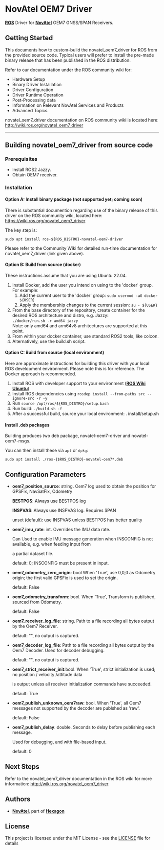 # NovAtel OEM7 Driver
[**ROS**](https://www.ros.org) Driver for [**NovAtel**](https://www.novatel.com) OEM7 GNSS/SPAN Receivers.  

## Getting Started
This documents how to custom-build the novatel_oem7_driver for ROS from the provided source code. Typical users will prefer to 
install the pre-made binary release that has been published in the ROS distribution.

Refer to our documentation under the ROS community wiki for:
 * Hardware Setup
 * Binary Driver Installation
 * Driver Configuration
 * Driver Runtime Operation
 * Post-Processing data
 * Information on Relevant NovAtel Services and Products
 * Advanced Topics

novatel_oem7_driver documentation on ROS community wiki is located here:
http://wiki.ros.org/novatel_oem7_driver

<HR>

## Building novatel_oem7_driver from source code
### Prerequisites
* Install ROS2 Jazzy.
* Obtain OEM7 receiver.  


### Installation
#### Option A: Install binary package (not supported yet; coming soon)
There is substantial documention regarding use of the binary release of this driver on the ROS community wiki, located here:
https://wiki.ros.org/novatel_oem7_driver

The key step is:
```
sudo apt install ros-${ROS_DISTRO}-novatel-oem7-driver
```

Please refer to the Community Wiki for detailed run-time documentation for novatel_oem7_driver (link given above).


#### Option B: Build from source (docker)
These instructions assume that you are using Ubuntu 22.04.

1. Install Docker, add the user you intend on using to the 'docker' group. For example:
   1. Add the current user to the 'docker' group: `sudo usermod -aG docker ${USER}`
   1. Apply the membership changes to the current session: `su - ${USER}`
1. From the base directory of the repository, create container for the desired ROS architecture and distro, e.g. Jazzy:  
   `./docker/run.sh -r amd64 jazzy`  
   Note: only amd64 and arm64v8 architectures are supported at this point.  
1. From within your docker container, use standard ROS2 tools, like colcon.
1. Alternatively, use the build.sh script.

#### Option C: Build from source (local environment)
Here are approximate instructions for building this driver with your local ROS development environment. Please note this is for reference. The Docker approach is recommended.

1. Install ROS with developer support to your environment ([**ROS Wiki Ubuntu**](http://wiki.ros.org/Installation/Ubuntu))
1. Install ROS dependencies using `rosdep install --from-paths src --ignore-src -r -y`
1. Run `source /opt/ros/${ROS_DISTRO}/setup.bash`
1. Run build: `./build.sh -f`
1. After a successful build, source your local environment: . install/setup.sh

#### Install .deb packages 
Building produces two deb package, novatel-oem7-driver and novatel-oem7-msgs.

You can then install these via `apt` or `dpkg`:
```
sudo apt install ./ros-{$ROS_DISTRO}-novatel-oem7*.deb
```

## Configuration Parameters
* **oem7_position_source**: string. Oem7 log used to obtain the position for GPSFix, NavSatFix, Odometry

   **BESTPOS**: Always use BESTPOS log

   **INSPVAS**: Always use INSPVAS log. Requires SPAN

   unset (default): use INSPVAS unless BESTPOS has better quality

* **oem7_imu_rate**: int. Overrides the IMU data rate. 

   Can Used to enable IMU message generation when INSCONFIG is not available, e.g. when feeding input from

   a partial dataset file.
   
   default: 0; INSCONFIG must be present in input.

* **oem7_odometry_zero_origin**: bool When 'True', use 0,0,0 as Odometry origin; the first valid GPSFix is used 
   to set the   origin. 

   default: False

* **oem7_odometry_transform**: bool. When 'True', Transform is published, sourced from Odometry. 

   default: False

* **oem7_receiver_log_file**: string. Path to a file recording all bytes output by the Oem7 Receiver.

   default: "", no output is captured.

* **oem7_decoder_log_file**: Path to a file recording all bytes output by the Oem7 Decoder. Used for decoder debugging. 
   
   default: "", no output is captured.

* **oem7_strict_receiver_init**:bool. When 'True', strict initialization is used; no position / velocity /attitude data

   is output unless all receiver initialization commands have succeeded.  

   default: True

* **oem7_publish_unknown_oem7raw**: bool. When 'True', all Oem7 messages not supported by the decoder are publshed as 'raw'.

    default: False

* **oem7_publish_delay**: double. Seconds to delay before publishing each message. 

   Used for debugging, and with file-based input.

   default: 0




## Next Steps
Refer to the novatel_oem7_driver documentation in the ROS wiki for more information:
http://wiki.ros.org/novatel_oem7_driver


## Authors

* [**NovAtel**](https://www.novatel.com), part of [**Hexagon**](https://hexagon.com)


## License

This project is licensed under the MIT License - see the [LICENSE](LICENSE) file for details


